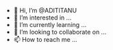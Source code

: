 - 👋 Hi, I’m @ADITITANU
- 👀 I’m interested in ...
- 🌱 I’m currently learning ...
- 💞️ I’m looking to collaborate on ...
- 📫 How to reach me ...

<!---
ADITITANU/ADITITANU is a ✨ special ✨ repository because its `README.md` (this file) appears on your GitHub profile.
You can click the Preview link to take a look at your changes.
--->
